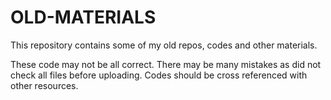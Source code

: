 # OLD-MATERIALS

This repository contains some of my old repos, codes and other materials. 

These code may not be all correct. There may be many mistakes as did not check all files before uploading. Codes should be cross referenced with other resources.
